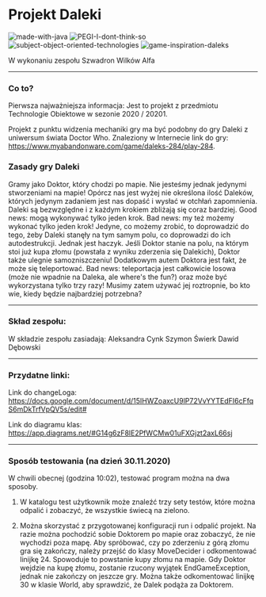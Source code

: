 # Projekt Daleki
![made-with-java](https://img.shields.io/badge/Made%20with-Java-orange) ![PEGI-I-dont-think-so](https://img.shields.io/badge/PEGI-I%20don't%20think%20so-red) ![subject-object-oriented-technologies](https://img.shields.io/badge/Subject-Object%20Oriented%20Technologies-blue) ![game-inspiration-daleks](https://img.shields.io/badge/Game%20Inspiration-Daleks-green)

W wykonaniu zespołu Szwadron Wilków Alfa

---

### Co to?

Pierwsza najważniejsza informacja: Jest to projekt z przedmiotu Technologie Obiektowe w sezonie 2020 / 20201. 

Projekt z punktu widzenia mechaniki gry ma być podobny do gry Daleki z uniwersum świata Doctor Who. Znaleziony w Internecie link do gry: https://www.myabandonware.com/game/daleks-284/play-284.

### Zasady gry Daleki
Gramy jako Doktor, który chodzi po mapie. Nie jesteśmy jednak jedynymi stworzeniami na mapie! Opórcz nas jest wyżej nie określona ilość Daleków, których jedynym zadaniem jest nas dopaść i wysłać w otchłań zapomnienia. Daleki są bezwzględne i z każdym krokiem zbliżają się coraz bardziej. Good news: mogą wykonywać tylko jeden krok. Bad news: my też możemy wykonać tylko jeden krok! Jedyne, co możemy zrobić, to doprowadzić do tego, żeby Daleki stanęły na tym samym polu, co doprowadzi do ich autodestrukcji. Jednak jest haczyk. Jeśli Doktor stanie na polu, na którym stoi już kupa złomu (powstała z wyniku zderzenia się Dalekich), Doktor także ulegnie samozniszczeniu!
Dodatkowym autem Doktora jest fakt, że może się teleportować. Bad news: teleportacja jest całkowicie losowa (może nie wpadnie na Daleka, ale where's the fun?) oraz może być wykorzystana tylko trzy razy! Musimy zatem używać jej roztropnie, bo kto wie, kiedy będzie najbardziej potrzebna?

---

### Skład zespołu:
W składzie zespołu zasiadają:
Aleksandra Cynk
Szymon Świerk 
Dawid Dębowski

---

### Przydatne linki:

Link do changeLoga: https://docs.google.com/document/d/15IHWZoaxcU9lP72VvYYTEdFI6cFfqS6mDkTrfVpQV5s/edit#

Link do diagramu klas: https://app.diagrams.net/#G14g6zF8lE2PfWCMw01uFXGjzt2axL66sj


---

### Sposób testowania (na dzień 30.11.2020)
W chwili obecnej (godzina 10:02), testować program można na dwa sposoby.

1) W katalogu test użytkownik może znaleźć trzy sety testów, które można odpalić i zobaczyć, że wszystkie świecą na zielono.

2) Można skorzystać z przygotowanej konfiguracji run i odpalić projekt. Na razie można pochodzić sobie Doktorem po mapie oraz zobaczyć, że nie wychodzi poza mapę. Aby spróbować, czy po zderzeniu z górą złomu gra się zakończy, należy przejść do klasy MoveDecider i odkomentować linijkę 24. Spowoduje to powstanie kupy złomu na mapie. Gdy Doktor wejdzie na kupę złomu, zostanie rzucony wyjątek EndGameException, jednak nie zakończy on jeszcze gry. Można także odkomentować linijkę 30 w klasie World, aby sprawdzić, że Dalek podąża za Doktorem.
